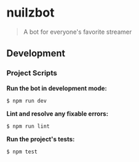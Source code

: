 # nuilzbot

> A bot for everyone's favorite streamer

## Development

### Project Scripts

**Run the bot in development mode:**

```console
$ npm run dev
```

**Lint and resolve any fixable errors:**

```console
$ npm run lint
```

**Run the project's tests:**

```console
$ npm test
```
